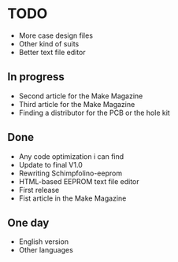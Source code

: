 # TODO

* More case design files
* Other kind of suits
* Better text file editor

## In progress

* Second article for the Make Magazine
* Third article for the Make Magazine
* Finding a distributor for the PCB or the hole kit

## Done

* Any code optimization i can find  
* Update to final V1.0
* Rewriting Schimpfolino-eeprom
* HTML-based EEPROM text file editor
* First release
* Fist article in the Make Magazine

## One day

* English version
* Other languages
